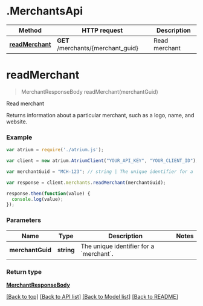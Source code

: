 # .MerchantsApi

Method | HTTP request | Description
------------- | ------------- | -------------
[**readMerchant**](MerchantsApi.md#readMerchant) | **GET** /merchants/{merchant_guid} | Read merchant


# **readMerchant**
> MerchantResponseBody readMerchant(merchantGuid)

Read merchant

Returns information about a particular merchant, such as a logo, name, and website.

### Example
```javascript
var atrium = require('./atrium.js');

var client = new atrium.AtriumClient("YOUR_API_KEY", "YOUR_CLIENT_ID");

var merchantGuid = "MCH-123"; // string | The unique identifier for a `merchant`.

var response = client.merchants.readMerchant(merchantGuid);

response.then(function(value) {
  console.log(value);
});
```

### Parameters

Name | Type | Description  | Notes
------------- | ------------- | ------------- | -------------
 **merchantGuid** | **string**| The unique identifier for a &#x60;merchant&#x60;. | 

### Return type

[**MerchantResponseBody**](MerchantResponseBody.md)

[[Back to top]](#) [[Back to API list]](../README.md#documentation-for-api-endpoints) [[Back to Model list]](../README.md#documentation-for-models) [[Back to README]](../README.md)

